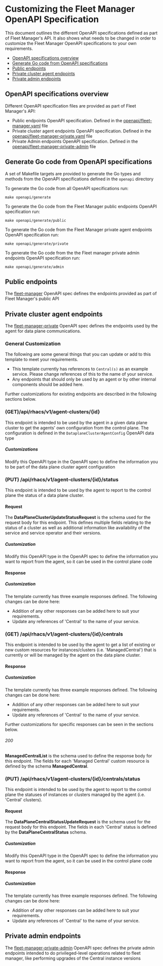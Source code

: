 # Customizing the Fleet Manager OpenAPI Specification
This document outlines the different OpenAPI specifications defined as part of
Fleet Manager's API.
It also shows what needs to be changed in order to customize the Fleet Manager
OpenAPI specifications to your own requirements.

  - [OpenAPI specifications overview](#openapi-specifications-overview)
  - [Generate Go code from OpenAPI specifications](#generate-go-code-from-openapi-specifications)
  - [Public endpoints](#public-endpoints)
  - [Private cluster agent endpoints](#private-cluster-agent-endpoints)
  - [Private admin endpoints](#private-admin-endpoints)

## OpenAPI specifications overview

Different OpenAPI specification files are provided as part of Fleet Manager's API:
* Public endpoints OpenAPI specification. Defined in the [openapi/fleet-manager.yaml](../openapi/fleet-manager.yaml) file
* Private cluster agent endpoints OpenAPI specification. Defined in the [openapi/fleet-manager-private.yaml](../openapi/fleet-manager-private.yaml) file
* Private Admin endpoints OpenAPI specification. Defined in the [openapi/fleet-manager-private-admin](../openapi/fleet-manager-private-admin.yaml) file

## Generate Go code from OpenAPI specifications

A set of Makefile targets are provided to generate the Go types and methods from the OpenAPI specifications
defined in the `openapi` directory

To generate the Go code from all OpenAPI specifications run:
```
make openapi/generate
```

To generate the Go code from the Fleet Manager public endpoints OpenAPI specification run:
```
make openapi/generate/public
```

To generate the Go code from the Fleet Manager private agent endpoints OpenAPI specification run:
```
make openapi/generate/private
```

To generate the Go code from the the Fleet manager private admin endpoints OpenAPI specification run:
```
make openapi/generate/admin
```

## Public endpoints

The [fleet-manager](../openapi/fleet-manager.yaml) OpenAPI spec defines the endpoints provided as part of Fleet Manager's public API

##  Private cluster agent endpoints
The [fleet-manager-private](../openapi/fleet-manager-private.yaml) OpenAPI spec defines the endpoints used by the agent for data plane communications.

### General Customization
The following are some general things that you can update or add to this template to meet your requirements.
- This template currently has references to `Central(s)` as an example service. Please change references of this to the name of your service.
- Any endpoints that should only be used by an agent or by other internal components should be added here.

Further customizations for existing endpoints are described in the following sections below.

### (GET) ​/api​/rhacs/v1​/agent-clusters​/{id}
This endpoint is intended to be used by the agent in a given data plane cluster to get the agents' own configuration from the control plane.
The configuration is defined in the `DataplaneClusterAgentConfig` OpenAPI data type

##### Customizations
Modify this OpenAPI type in the OpenAPI spec to define the information you to be part of the data plane cluster agent configuration

### (PUT) /api/rhacs/v1/agent-clusters/{id}/status
This endpoint is intended to be used by the agent to report to the control plane the status of a data plane cluster.

#### Request
The **DataPlaneClusterUpdateStatusRequest** is the schema used for the request body for this endpoint. This defines multiple fields relating to the status of a cluster as well as additional information like availability of the service and service operator and their versions.

##### Customization
Modify this OpenAPI type in the OpenAPI spec to define the information you want to report from the agent, so it can be used in the control plane code

#### Response

##### Customization
The template currently has three example responses defined. The following changes can be done here:
- Addition of any other responses can be added here to suit your requirements.
- Update any references of 'Central' to the name of your service.

### (GET) /api/rhacs/v1/agent-clusters/{id}/centrals
This endpoint is intended to be used by the agent to get a list of existing or new custom resources
for instances/clusters (i.e. 'ManagedCentral') that is currently or will be managed by the agent on the data plane cluster.

#### Response
##### Customization
The template currently has three example responses defined. The following changes can be done here:
- Addition of any other responses can be added here to suit your requirements.
- Update any references of 'Central' to the name of your service.

Further customizations for specific responses can be seen in the sections below.

###### 200
**ManagedCentralList** is the schema used to define the response body for this endpoint. The fields for each 'Managed Central' custom resource is defined by the schema **ManagedCentral**.

### (PUT) /api/rhacs/v1/agent-clusters/{id}/centrals/status
This endpoint is intended to be used by the agent to report to the control plane the statuses of instances or clusters managed by the agent (i.e. 'Central' clusters).

#### Request
The **DataPlaneCentralStatusUpdateRequest** is the schema used for the request body for this endpoint. The fields in each 'Central' status is defined by the **DataPlaneCentralStatus** schema.

##### Customization
Modify this OpenAPI type in the OpenAPI spec to define the information you want to report from the agent, so it can be used in the control plane code

#### Response
##### Customization
The template currently has three example responses defined. The following changes can be done here:
- Addition of any other responses can be added here to suit your requirements.
- Update any references of 'Central' to the name of your service.

## Private admin endpoints

The [fleet-manager-private-admin](../openapi/fleet-manager-private-admin.yaml) OpenAPI spec defines the private admin endpoints intended to do privileged-level operations related to fleet manager, like performing upgrades of the Central instance versions
